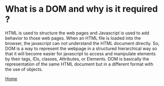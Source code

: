 # What is a DOM and why is it required ?

HTML is used to structure the web pages and Javascript is used to add behavior to those web pages. When an HTML file is loaded into the browser, the javascript can not understand the HTML document directly. So, DOM is a way to represent the webpage in a structured hierarchical way so that it will become easier for javascript to access and manipulate elements by their tags, IDs, classes, Attributes, or Elements. DOM is basically the representation of the same HTML document but in a different format with the use of objects. 



[Home](https://github.com/subratsir/DSA-JavaScript/blob/main/subratsir/README.md)
